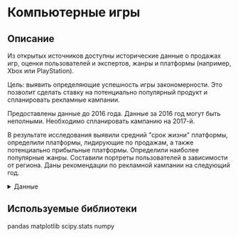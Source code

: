 # Компьютерные игры

## Описание

Из открытых источников доступны исторические данные о продажах игр, оценки пользователей и экспертов, жанры и платформы (например, Xbox или PlayStation). 

Цель: выявить определяющие успешность игры закономерности. Это позволит сделать ставку на потенциально популярный продукт и спланировать рекламные кампании.

Предоставлены данные до 2016 года. Данные за 2016 год могут быть неполными. Необходимо спланировать кампанию на 2017-й.

В результате исследования выявили средний "срок жизни" платформы, определили платформы, лидирующие по продажам, а также потенциально прибыльные платформы. Определили наиболее популярные жанры. Составили портреты пользователей в зависимости от региона. Даны рекомендации по рекламной кампании на следующий год.

<details>
  <summary>Данные</summary>

— название игры
— платформа
— год выпуска
— жанр игры
— продажи в Северной Америке (миллионы долларов)
— продажи в Европе (миллионы долларов)
— продажи в Японии (миллионы долларов)
— продажи в других странах (миллионы долларов)
— оценка критиков (максимум 100)
— оценка пользователей (максимум 10)
— рейтинг от организации ESRB
  
</details>

## Используемые библиотеки
pandas
matplotlib
scipy.stats
numpy
